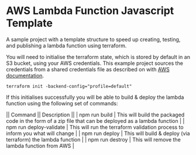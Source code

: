 # AWS Lambda Function Javascript Template
A sample project with a template structure to speed up creating, testing, and publishing a lambda function using terraform.

You will need to initialise the terraform state, which is stored by default in an S3 bucket, using your AWS credentials. This example project sources the credentials from a shared credentials file as described on with [AWS documentation](https://docs.aws.amazon.com/cli/latest/userguide/cli-config-files.html).

```
terraform init -backend-config="profile=default"
```

If this initialises successfully you will be able to build & deploy the lambda function using the following set of commands:

|| Command || Description ||
| npm run build | This will build the packaged code in the form of a zip file that can be deployed as a lambda function |
| npm run deploy-validate | This will run the terraform validation process to inform you what will change |
| npm run deploy | This will build & deploy (via terraform) the lambda function |
| npm run destroy | This will remove the lambda function from AWS |
